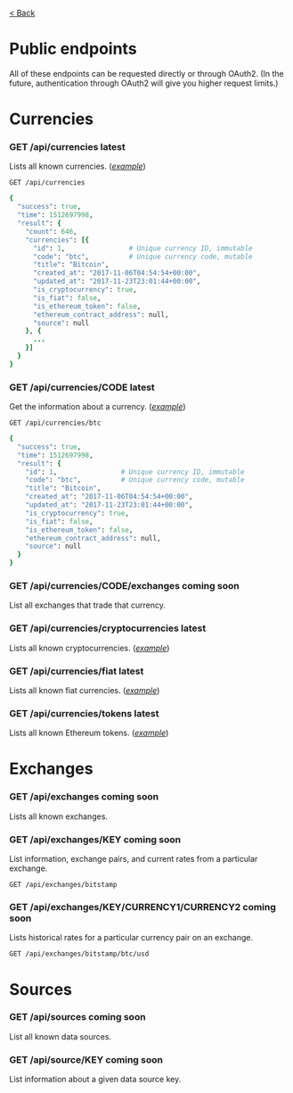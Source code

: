 [< Back](../)

# Public endpoints

All of these endpoints can be requested directly or through OAuth2. (In the future, authentication through OAuth2 will give you higher request limits.)

# Currencies

### GET /api/currencies <span class="latest">latest</span>

Lists all known currencies. (_[example](https://preview.cryptfolio.com/api/currencies)_)

```
GET /api/currencies
```

```ruby
{
  "success": true,
  "time": 1512697998,
  "result": {
    "count": 646,
    "currencies": [{
      "id": 1,                # Unique currency ID, immutable
      "code": "btc",          # Unique currency code, mutable
      "title": "Bitcoin",
      "created_at": "2017-11-06T04:54:54+00:00",
      "updated_at": "2017-11-23T23:01:44+00:00",
      "is_cryptocurrency": true,
      "is_fiat": false,
      "is_ethereum_token": false,
      "ethereum_contract_address": null,
      "source": null
    }, {
      ...
    }]
  }
}
```

### GET /api/currencies/CODE <span class="latest">latest</span>

Get the information about a currency. (_[example](https://preview.cryptfolio.com/api/currencies/btc)_)

```
GET /api/currencies/btc
```

```ruby
{
  "success": true,
  "time": 1512697998,
  "result": {
    "id": 1,                # Unique currency ID, immutable
    "code": "btc",          # Unique currency code, mutable
    "title": "Bitcoin",
    "created_at": "2017-11-06T04:54:54+00:00",
    "updated_at": "2017-11-23T23:01:44+00:00",
    "is_cryptocurrency": true,
    "is_fiat": false,
    "is_ethereum_token": false,
    "ethereum_contract_address": null,
    "source": null
  }
}
```

### GET /api/currencies/CODE/exchanges <span class="coming">coming soon</span>

List all exchanges that trade that currency.

### GET /api/currencies/cryptocurrencies <span class="latest">latest</span>

Lists all known cryptocurrencies. (_[example](https://preview.cryptfolio.com/api/currencies/cryptocurrencies)_)

### GET /api/currencies/fiat <span class="latest">latest</span>

Lists all known fiat currencies. (_[example](https://preview.cryptfolio.com/api/currencies/fiat)_)

### GET /api/currencies/tokens <span class="latest">latest</span>

Lists all known Ethereum tokens. (_[example](https://preview.cryptfolio.com/api/currencies/tokens)_)

# Exchanges

### GET /api/exchanges <span class="coming">coming soon</span>

Lists all known exchanges.

### GET /api/exchanges/KEY <span class="coming">coming soon</span>

List information, exchange pairs, and current rates from a particular exchange.

```
GET /api/exchanges/bitstamp
```

### GET /api/exchanges/KEY/CURRENCY1/CURRENCY2 <span class="coming">coming soon</span>

Lists historical rates for a particular currency pair on an exchange.

```
GET /api/exchanges/bitstamp/btc/usd
```

# Sources

### GET /api/sources <span class="coming">coming soon</span>

List all known data sources.

### GET /api/source/KEY <span class="coming">coming soon</span>

List information about a given data source key.
